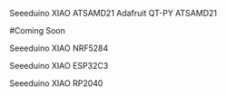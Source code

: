
Seeeduino XIAO  ATSAMD21
Adafruit  QT-PY ATSAMD21




#Coming Soon

Seeeduino XIAO NRF5284

Seeeduino XIAO ESP32C3

Seeeduino XIAO RP2040


